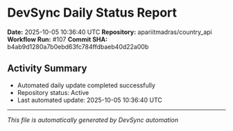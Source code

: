 # DevSync Daily Status Report

**Date:** 2025-10-05 10:36:40 UTC
**Repository:** apariitmadras/country_api
**Workflow Run:** #107
**Commit SHA:** b4ab9d1280a7b0ebd63fc784ffdbaeb40d22a00b

## Activity Summary
- Automated daily update completed successfully
- Repository status: Active
- Last automated update: 2025-10-05 10:36:40 UTC

---
*This file is automatically generated by DevSync automation*
